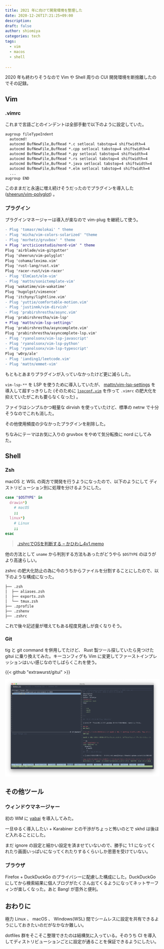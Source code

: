 ```yaml
---
title: 2021 年に向けて開発環境を整理した
date: 2020-12-26T17:21:25+09:00
description:
draft: false
author: shiomiya
categories: tech
tags:
  - vim
  - macos
  - shell

---
```


2020 年も終わりそうなので Vim や Shell 周りの CUI 開発環境を断捨離したのでその記録。

## Vim

### .vimrc

これまで言語ごとのインデントは全部手動で以下のように設定していた。

```viml
augroup fileTypeIndent
  autocmd!
  autocmd BufNewFile,BufRead *.c setlocal tabstop=4 shiftwidth=4
  autocmd BufNewFile,BufRead *.cpp setlocal tabstop=4 shiftwidth=4
  autocmd BufNewFile,BufRead *.py setlocal tabstop=4 shiftwidth=4
  autocmd BufNewFile,BufRead *.rs setlocal tabstop=4 shiftwidth=4
  autocmd BufNewFile,BufRead *.java setlocal tabstop=4 shiftwidth=4
  autocmd BufNewFile,BufRead *.elm setlocal tabstop=4 shiftwidth=4
  ...
augroup END
```

このままだと永遠に増え続けそうだったのでプラグインを導入した ([sheerun/vim-polyglot](https://github.com/sheerun/vim-polyglot)) 。

### プラグイン

プラグインマネージャーは導入が楽なので vim-plug を継続して使う。

```diff
- Plug 'tomasr/molokai' " theme
- Plug 'micha/vim-colors-solarized' "theme
- Plug 'morhetz/gruvbox' " theme
+ Plug 'arcticicestudio/nord-vim' " theme
Plug 'airblade/vim-gitgutter'
Plug 'sheerun/vim-polyglot'
Plug 'cohama/lexima.vim'
Plug 'rust-lang/rust.vim'
Plug 'racer-rust/vim-racer'
- Plug 'ElmCast/elm-vim'
- Plug 'mattn/sonictemplate-vim'
Plug 'wakatime/vim-wakatime'
Plug 'hugolgst/vimsence'
Plug 'itchyny/lightline.vim'
- Plug 'yuttie/comfortable-motion.vim'
- Plug 'justinmk/vim-dirvish'
- Plug 'prabirshrestha/async.vim'
Plug 'prabirshrestha/vim-lsp'
+ Plug 'mattn/vim-lsp-settings'
Plug 'prabirshrestha/asyncomplete.vim'
Plug 'prabirshrestha/asyncomplete-lsp.vim'
- Plug 'ryanolsonx/vim-lsp-javascript'
- Plug 'ryanolsonx/vim-lsp-python'
- Plug 'ryanolsonx/vim-lsp-typescript'
Plug 'w0rp/ale'
- Plug 'ianding1/leetcode.vim'
- Plug 'mattn/emmet-vim'
```

もともとあまりプラグインが入っていなかったけど更に減らした。

`vim-lsp-**` を LSP を使うために導入していたが、 [mattn/vim-lsp-settings](https://github.com/mattn/vim-lsp-settings) を導入して超すっきりした (そのために [`lspconf.vim`](https://github.com/shiomiyan/.dotfiles/blob/master/.vim/userautoload/lspconf.vim) を作って `.vimrc` の肥大化を抑えていたがこれも要らなくなった) 。

ファイラはシンプルかつ軽量な dirvish を使っていたけど、標準の netrw で十分そうなのでこれも消した。

その他使用頻度の少なかったプラグインを削除した。

ちなみにテーマはお気に入りの gruvbox をやめて気分転換に nord にしてみた。

## Shell

### Zsh

macOS と WSL の両方で開発を行うようになったので、以下のようにして ディストリビューション別に処理を分けるようにした。

```sh
case "$OSTYPE" in
  drawin*)
    # macOS
    ;;
  linux*)
    # Linux
    ;;
esac
```

> [.zshrcでOSを判断する – かひわし4v1.memo](https://khws4v1.myhome.cx/article/2015/02/zshrc%E3%81%A7os%E3%82%92%E5%88%A4%E6%96%AD%E3%81%99%E3%82%8B/)

他の方法として `uname` から判別する方法もあったがどうやら `$OSTYPE` のほうがより高速らしい。

zshrc の肥大化防止の為に今のうちからファイルを分割することにしたので、以下のような構成になった。

```
├── .zsh
│  ├── aliases.zsh
│  ├── exports.zsh
│  └── tmux.zsh
├── .zprofile
├── .zshenv
├── .zshrc
```

これで後々記述量が増えてもある程度見通しが良くなりそう。

### Git

tig と git command を併用してたけど、 Rust 製ツール探していたら見つけた gitui に乗り換えてみた。キーコンフィグも Vim に変更してファーストインプレッションはいい感じなのでしばらくこれを使う。

{{< github "extrawurst/gitui" >}}

![](gitui.png)

## その他ツール

### ウィンドウマネージャー

初の WM に [yabai](https://github.com/koekeishiya/yabai) を導入してみた。

一旦ゆるく導入したい + Karabiner との干渉がちょっと怖いのとで skhd は後ほど入れることにした。

まだ ignore の設定と細かい設定を済ませていないので、勝手に 1:1 になってくれたり画面いっぱいになってくれたりするくらいしか恩恵を受けていない。

### ブラウザ

Firefox + DuckDuckGo のプライバシーに配慮した構成にした。DuckDuckGo にしてから検索結果に個人ブログがたくさん出てくるようになってネットサーフィンが楽しくなった。あと Bang! が意外と便利。

## おわりに

極力 Linux 、 macOS 、 Windows(WSL) 間でシームレスに設定を共有できるようにしておきたいのだがなかなか難しい。

dotfiles 群をそこそこ整理できたのは結構気に入っている。そのうち CI を導入してディストリビューションごとに設定が通ることを保証できるようにしたい。
